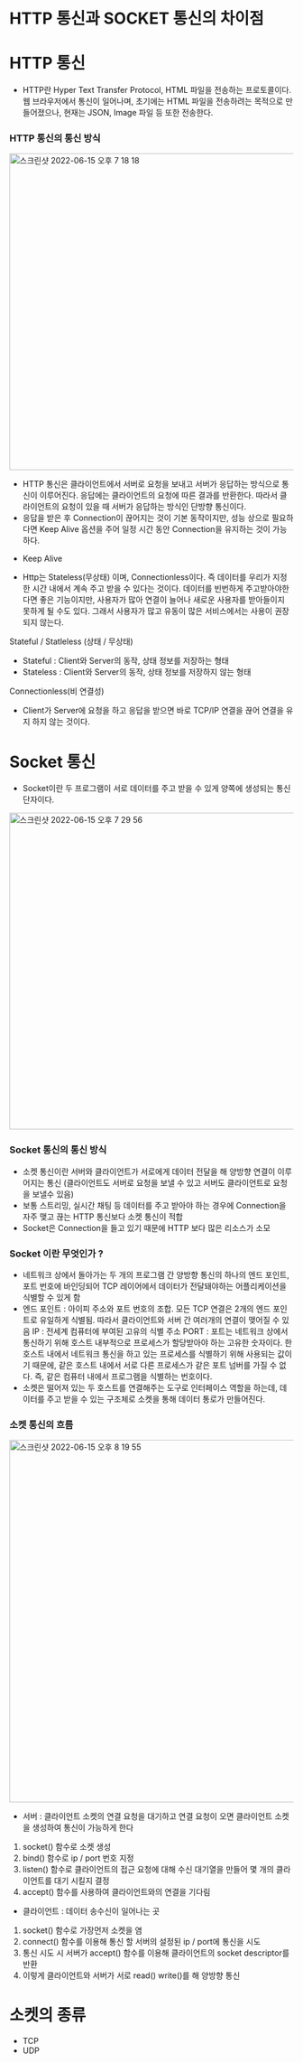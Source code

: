 # HTTP 통신과 SOCKET 통신의 차이점

# HTTP 통신
- HTTP란 Hyper Text Transfer Protocol, HTML 파일을 전송하는 프로토콜이다. 웹 브라우저에서 통신이 일어나며, 초기에는 HTML 파일을 전송하려는 목적으로 만들어졌으나, 현재는 JSON, Image 파일 등 또한 전송한다.

### HTTP 통신의 통신 방식
<img width="561" alt="스크린샷 2022-06-15 오후 7 18 18" src="https://user-images.githubusercontent.com/83891837/173804352-09e723bb-e005-4e11-8eae-b85391aa55f1.png">

- HTTP 통신은 클라이언트에서 서버로 요청을 보내고 서버가 응답하는 방식으로 통신이 이루어진다. 응답에는 클라이언트의 요청에 따른 결과를 반환한다. 따라서 클라이언트의 요청이 있을 때 서버가 응답하는 방식인 단방향 통신이다.
- 응답을 받은 후 Connection이 끊어지는 것이 기본 동작이지만, 성능 상으로 필요하다면 Keep Alive 옵션을 주어 일정 시간 동안 Connection을 유지하는 것이 가능하다. 

* Keep Alive
- Http는 Stateless(무상태) 이며, Connectionless이다. 즉 데이터를 우리가 지정한 시간 내에서 계속 주고 받을 수 있다는 것이다. 데이터를 빈번하게 주고받아야한다면 좋은 기능이지만, 사용자가 많아 연결이 늘어나 새로운 사용자를 받아들이지 못하게 될 수도 있다. 그래서 사용자가 많고 유동이 많은 서비스에서는 사용이 권장되지 않는다.

Stateful / Statleless (상태 / 무상태)
- Stateful : Client와 Server의 동작, 상태 정보를 저장하는 형태
- Stateless : Client와 Server의 동작, 상태 정보를 저장하지 않는 형태

Connectionless(비 연결성)
- Client가 Server에 요청을 하고 응답을 받으면 바로 TCP/IP 연결을 끊어 연결을 유지 하지 않는 것이다. 

# Socket 통신
- Socket이란 두 프로그램이 서로 데이터를 주고 받을 수 있게 양쪽에 생성되는 통신 단자이다.
<img width="561" alt="스크린샷 2022-06-15 오후 7 29 56" src="https://user-images.githubusercontent.com/83891837/173806463-3f3e465b-6acd-4247-9245-ce6304304158.png">

### Socket 통신의 통신 방식
- 소켓 통신이란 서버와 클라이언트가 서로에게 데이터 전달을 해 양방향 연결이 이루어지는 통신 (클라이언트도 서버로 요청을 보낼 수 있고 서버도 클라이언트로 요청을 보낼수 있음)
- 보통 스트리밍, 실시간 채팅 등 데이터를 주고 받아야 하는 경우에 Connection을 자주 맺고 끊는 HTTP 통신보다 소켓 통신이 적합
- Socket은 Connection을 들고 있기 때문에 HTTP 보다 많은 리소스가 소모


### Socket 이란 무엇인가 ?
- 네트워크 상에서 돌아가는 두 개의 프로그램 간 양방향 통신의 하나의 엔드 포인트, 포트 번호에 바인딩되어 TCP 레이어에서 데이터가 전달돼야하는 어플리케이션을 식별할 수 있게 함
- 엔드 포인트 : 아이피 주소와 포트 번호의 조합. 모든 TCP 연결은 2개의 엔드 포인트로 유일하게 식별됨. 따라서 클라이언트와 서버 간 여러개의 연결이 맺어질 수 있음
IP : 전세계 컴퓨터에 부여된 고유의 식별 주소
PORT : 포트는 네트워크 상에서 통신하기 위해 호스트 내부적으로 프로세스가 할당받아야 하는 고유한 숫자이다. 한 호스트 내에서 네트워크 통신을 하고 있는 프로세스를 식별하기 위해 사용되는 값이기 때문에, 같은 호스트 내에서 서로 다른 프로세스가 같은 포트 넘버를 가질 수 없다. 즉, 같은 컴퓨터 내에서 프로그램을 식별하는 번호이다.
- 소켓은 떨어져 있는 두 호스트를 연결해주는 도구로 인터페이스 역할을 하는데, 데이터를 주고 받을 수 있는 구조체로 소켓을 통해 데이터 통로가 만들어진다.

### 소켓 통신의 흐름
<img width="642" alt="스크린샷 2022-06-15 오후 8 19 55" src="https://user-images.githubusercontent.com/83891837/173815262-d01fbabe-da58-460a-88b8-3ce317b00434.png">

* 서버 : 클라이언트 소켓의 연결 요청을 대기하고 연결 요청이 오면 클라이언트 소켓을 생성하여 통신이 가능하게 한다
1. socket() 함수로 소켓 생성
2. bind() 함수로 ip / port 번호 지정
3. listen() 함수로 클라이언트의 접근 요청에 대해 수신 대기열을 만들어 몇 개의 클라이언트를 대기 시킬지 결정
4. accept() 함수를 사용하여 클라이언트와의 연결을 기다림

* 클라이언트 : 데이터 송수신이 일어나는 곳
1. socket() 함수로 가장먼저 소켓을 염
2. connect() 함수를 이용해 통신 할 서버의 설정된 ip / port에 통신을 시도
3. 통신 시도 시 서버가 accept() 함수를 이용해 클라이언트의 socket descriptor를 반환
4. 이렇게 클라이언트와 서버가 서로 read() write()를 해 양방향 통신

# 소켓의 종류
- TCP
- UDP
